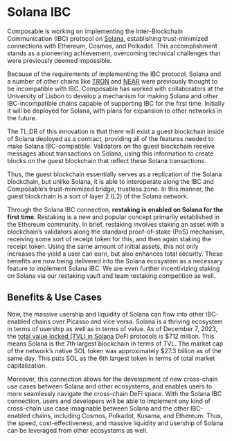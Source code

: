 # Solana IBC

Composable is working on implementing the Inter-Blockchain Communication (IBC) protocol on [Solana](https://solana.com/), establishing trust-minimized connections with Ethereum, Cosmos, and Polkadot. This accomplishment stands as a pioneering achievement, overcoming technical challenges that were previously deemed impossible.

Because of the requirements of implementing the IBC protocol, Solana and a number of other chains like [TRON](https://tron.network/) and [NEAR](https://near.org/) were previously thought to be incompatible with IBC. Composable has worked with collaborators at the University of Lisbon to develop a mechanism for making Solana and other IBC-incompatible chains capable of supporting IBC for the first time. Initially it will be deployed for Solana, with plans for expansion to other networks in the future.

The TL;DR of this innovation is that there will exist a guest blockchain inside of Solana deployed as a contract, providing all of the features needed to make Solana IBC-compatible. Validators on the guest blockchain receive messages about transactions on Solana, using this information to create blocks on the guest blockchain that reflect these Solana transactions. 

Thus, the guest blockchain essentially serves as a replication of the Solana blockchain, but unlike Solana, it is able to interoperate along the IBC and Composable’s trust-minimized bridge, trustless.zone. In this manner, the guest blockchain is a sort of layer 2 (L2) of the Solana network.

Through the Solana IBC connection, **restaking is enabled on Solana for the first time**. Restaking is a new and popular concept primarily established in the Ethereum community. In brief, restaking involves staking an asset with a blockchain’s validators along the standard proof-of-stake (PoS) mechanism, receiving some sort of receipt token for this, and then again staking the receipt token. Using the same amount of initial assets, this not only increases the yield a user can earn, but also enhances total security. These benefits are now being delivered into the Solana ecosystem as a necessary feature to implement Solana IBC. We are even further incentivizing staking on Solana via our restaking vault and team restaking competition as well.


## Benefits & Use Cases

Now, the massive usership and liquidity of Solana can flow into other IBC-enabled chains over Picasso and vice versa. Solana is a thriving ecosystem in terms of usership as well as in terms of value. As of December 7, 2023, the [total value locked (TVL) in Solana](https://defillama.com/chain/Solana) DeFi protocols is $712 million. This means Solana is the 7th largest blockchain in terms of TVL. The market cap of the network’s native SOL token was approximately $27.3 billion as of the same day. This puts SOL as the 6th largest token in terms of total market capitalization.

Moreover, this connection allows for the development of new cross-chain use cases between Solana and other ecosystems, and enables users to more seamlessly navigate the cross-chain DeFi space. With the Solana IBC connection, users and developers will be able to implement any kind of cross-chain use case imaginable between Solana and the other IBC-enabled chains, including Cosmos, Polkadot, Kusama, and Ethereum. Thus, the speed, cost-effectiveness, and massive liquidity and usership of Solana can be leveraged from other ecosystems as well.
